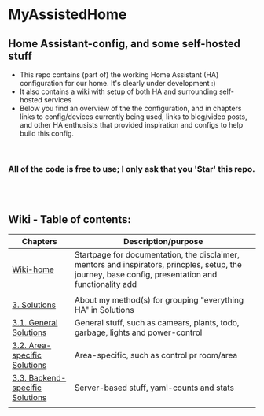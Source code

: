 # MyAssistedHome 
## Home Assistant-config, and some self-hosted stuff


- This repo contains (part of) the working Home Assistant (HA) configuration for our home. It's clearly under development :)
- It also contains a wiki with setup of both HA and surrounding self-hosted services
- Below you find an overview of the the configuration, and in chapters links to config/devices currently being used, links to blog/video posts, and other HA enthusists that provided inspiration and configs to help build this config. 
<br />

### All of the code is free to use; I only ask that you 'Star' this repo.

<br />

<br />

## Wiki - Table of contents:
|Chapters   |Description/purpose |
| ----------| ----------------------------- |
|[Wiki-home](https://github.com/ArveVM/MyAssistedHome/wiki/Home)| Startpage for documentation, the disclaimer, mentors and inspirators, princples, setup, the journey, base config, presentation and functionality add|
|||
|[3. Solutions](https://github.com/ArveVM/MyAssistedHome/wiki/3-Solutions)   |About my method(s) for grouping "everything HA" in Solutions|
|[3.1. General Solutions](https://github.com/ArveVM/MyAssistedHome/wiki/3-Solutions#general-solutions) | General stuff, such as camears, plants, todo, garbage, lights and power-control|
|[3.2. Area-specific Solutions](https://github.com/ArveVM/MyAssistedHome/wiki/3-Solutions#area-specific-solutions) | Area-specific, such as control pr room/area|
|[3.3. Backend-specific Solutions](https://github.com/ArveVM/MyAssistedHome/wiki/3-Solutions#backend-solutions) | Server-based stuff, yaml-counts and stats |
|||
<br />
<br />
